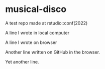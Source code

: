 # musical-disco
A test repo made at rstudio::conf(2022)

A line I wrote in local computer

A line I wrote on browser

Another line written on GitHub in the browser.

Yet another line.
